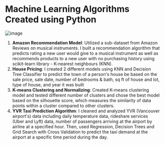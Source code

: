 # Machine Learning Algorithms Created using Python
![image](https://github.com/Simran-Sn/Machine-Learning-Models/assets/164589061/80ce1976-530c-4606-a3e0-3796fe406647)

1. **Amazon Recommendation Model**: Utilized a sub-dataset from Amazon Reviews on musical instruments. I built a recommendation algorithm that predicts rating a new user would give to a musical instrument as well as recommends products to a new user with no purchasing history using  scikit-learn library - K-nearest neighbours (KNN).
2. **House Pricing**: I created 2 different models using KNN and Decision Tree Classifier to predict the town of a person's house be based on the sale price, sale date, number of bedrooms & bath, sq ft of house and lot, type of house, and year it was built
3. **K-means Clustering and Normalizing**: Created K-means clustering model and tested different number of clusters and chose the best model based on the silhouette score, which measures the similarity of data points within a cluster compared to other clusters.
4. **YVR Taxi Prediction Algorithm**: I cleaned and analyzed YVR (Vancouver airport's) data including daily temperature data, rideshare services (Uber and Lyft) data, number of passengers arriving at the airport by airline at a specified hour. Then, used Regression, Decision Trees and Grid Search with Cross Validation to predict the taxi demand at the airport at a specific time period during the day.
